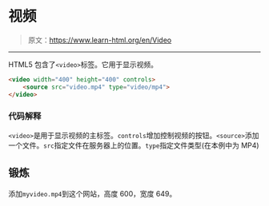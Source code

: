 # 视频

> 原文：<https://www.learn-html.org/en/Video>

* * *

HTML5 包含了`<video>`标签。它用于显示视频。

```html
<video width="400" height="400" controls>
    <source src="video.mp4" type="video/mp4">
</video> 
```

### 代码解释

`<video>`是用于显示视频的主标签。`controls`增加控制视频的按钮。`<source>`添加一个文件。`src`指定文件在服务器上的位置。`type`指定文件类型(在本例中为 MP4)

## 锻炼

添加`myvideo.mp4`到这个网站，高度 600，宽度 649。